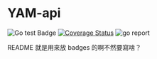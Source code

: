# YAM-api
![Go test Badge](https://github.com/ray1422/YAM-api/actions/workflows/go_test.yaml/badge.svg) [![Coverage Status](https://coveralls.io/repos/github/ray1422/YAM-api/badge.svg?branch=develop#)](https://coveralls.io/github/ray1422/YAM-api?branch=develop) ![go report](https://goreportcard.com/badge/github.com/ray1422/SML)

README 就是用來放 badges 的啊不然要寫啥？
